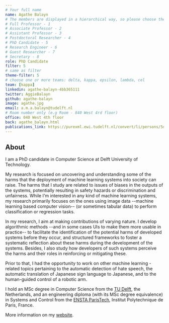 ```yaml
---
# Your full name 
name: Agathe Balayn
# The members are displayed in a hierarchical way, so please choose the role and filter number from this list:
# Full Professor - 1
# Associate Professor - 2
# Assistant Professor - 3
# Postdoctoral Researcher - 4
# PhD Candidate - 5
# Research Engineer - 6 
# Guest Researcher - 7
# Secretary - 8
role: PhD Candidate
filter: 5
# same as filter
theme-filter: 5
# choose one or more teams: delta, kappa, epsilon, lambda, cel
team: [kappa]
linkedin: agathe-balayn-4bb365111
twitter: AggieBalayn
github: agathe-balayn
image: agathe.jpg
email: a.m.a.balayn@tudelft.nl
# Room number only (e.g Room - 840 West 4rd floor)
office: 040 West 4th floor
back: agathe_balayn.html
publications_link: https://purexml.ewi.tudelft.nl/convert/li/persons/5dbba86a-c10c-4359-9977-3fba67e14f50
---
```


## About

I am a PhD candidate in Computer Science at Delft University of Technology.

My research is focused on uncovering and understanding some of the harms that the deployment of machine learning systems into society can raise. 
The harms that I study are related to issues of biases in the outputs of the systems, potentially resulting in safety hazards or discrimination and unfairness.
While I'm interested in any kind of machine learning systems, my research primarily focuses on the ones using image data --machine learning based computer vision-- (or sometimes tabular data) to perform classification or regression tasks. 

In my research, I aim at making contributions of varying nature. I develop algorithmic methods --and in some cases UIs to make them more usable in practice-- to facilitate the identification of the potential harms of developed systems before they occur, and structured frameworks to foster a systematic reflection about these harms during the development of the systems. Besides, I also study how developers of such systems perceive the harms and their roles in reinforcing or mitigating these.


Prior to that, I had the opportunity to work on other machine learning -related topics pertaining to the automatic detection of hate speech, the automatic translation of Japanese sign language to Japanese, and to the human-guided control of a robotic arm.

I hold an MSc degree in Computer Science from the <a href="www.tudelft.nl">TU Delft</a>, the Netherlands, and an engineering diploma (with its MSc degree equivalence) in Systems and Control from the <a href="https://www.ensta-paris.fr/en">ENSTA ParisTech</a>, Institut Polytechnique de Paris, France.

More information on my <a href="https://agathe-balayn.github.io/">website</a>.
